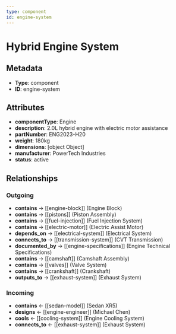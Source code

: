 ```yaml
---
type: component
id: engine-system
---
```


# Hybrid Engine System

## Metadata

- **Type**: component
- **ID**: engine-system

## Attributes

- **componentType**: Engine
- **description**: 2.0L hybrid engine with electric motor assistance
- **partNumber**: ENG2023-H20
- **weight**: 180kg
- **dimensions**: [object Object]
- **manufacturer**: PowerTech Industries
- **status**: active

## Relationships

### Outgoing

- **contains** → [[engine-block]] (Engine Block)
- **contains** → [[pistons]] (Piston Assembly)
- **contains** → [[fuel-injection]] (Fuel Injection System)
- **contains** → [[electric-motor]] (Electric Assist Motor)
- **depends_on** → [[electrical-system]] (Electrical System)
- **connects_to** → [[transmission-system]] (CVT Transmission)
- **documented_by** → [[engine-specifications]] (Engine Technical Specifications)
- **contains** → [[camshaft]] (Camshaft Assembly)
- **contains** → [[valves]] (Valve System)
- **contains** → [[crankshaft]] (Crankshaft)
- **outputs_to** → [[exhaust-system]] (Exhaust System)

### Incoming

- **contains** ← [[sedan-model]] (Sedan XR5)
- **designs** ← [[engine-engineer]] (Michael Chen)
- **cools** ← [[cooling-system]] (Engine Cooling System)
- **connects_to** ← [[exhaust-system]] (Exhaust System)

